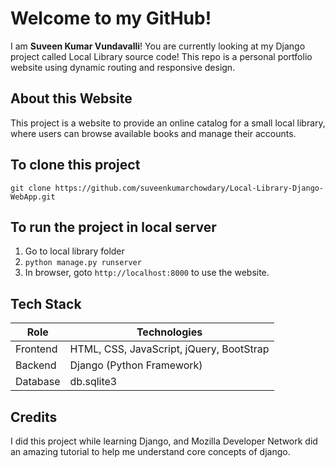 # Welcome to my GitHub!
I am **Suveen Kumar Vundavalli**! You are currently looking at my Django project called Local Library source code!
This repo is a personal portfolio website using dynamic routing and responsive design.
## About this Website
This project is a website to provide an online catalog for a small local library, where users can browse available books and manage their accounts.

## To clone this project

    git clone https://github.com/suveenkumarchowdary/Local-Library-Django-WebApp.git

## To run the project in local server

 1. Go to local library folder
 2. `python manage.py runserver`
 3. In browser, goto `http://localhost:8000` to use the website.

## Tech Stack
|Role|Technologies  |
|--|--|
| Frontend | HTML, CSS, JavaScript, jQuery, BootStrap |
| Backend | Django (Python Framework) |
| Database | db.sqlite3 |

## Credits
I did this project while learning Django, and Mozilla Developer Network did an amazing tutorial to help me understand core concepts of django.
